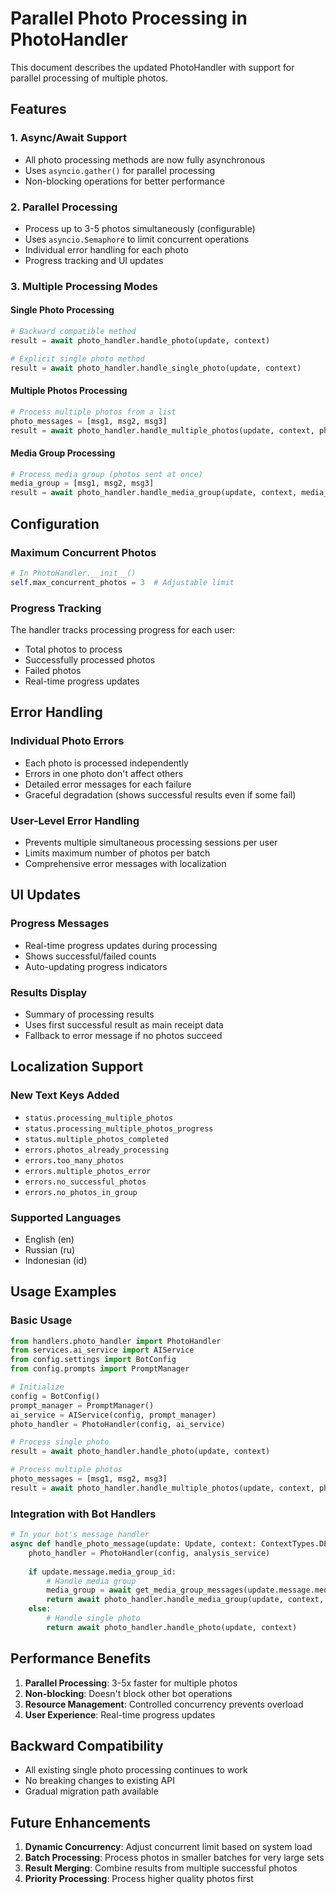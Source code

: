 # Parallel Photo Processing in PhotoHandler

This document describes the updated PhotoHandler with support for parallel processing of multiple photos.

## Features

### 1. Async/Await Support
- All photo processing methods are now fully asynchronous
- Uses `asyncio.gather()` for parallel processing
- Non-blocking operations for better performance

### 2. Parallel Processing
- Process up to 3-5 photos simultaneously (configurable)
- Uses `asyncio.Semaphore` to limit concurrent operations
- Individual error handling for each photo
- Progress tracking and UI updates

### 3. Multiple Processing Modes

#### Single Photo Processing
```python
# Backward compatible method
result = await photo_handler.handle_photo(update, context)

# Explicit single photo method
result = await photo_handler.handle_single_photo(update, context)
```

#### Multiple Photos Processing
```python
# Process multiple photos from a list
photo_messages = [msg1, msg2, msg3]
result = await photo_handler.handle_multiple_photos(update, context, photo_messages)
```

#### Media Group Processing
```python
# Process media group (photos sent at once)
media_group = [msg1, msg2, msg3]
result = await photo_handler.handle_media_group(update, context, media_group)
```

## Configuration

### Maximum Concurrent Photos
```python
# In PhotoHandler.__init__()
self.max_concurrent_photos = 3  # Adjustable limit
```

### Progress Tracking
The handler tracks processing progress for each user:
- Total photos to process
- Successfully processed photos
- Failed photos
- Real-time progress updates

## Error Handling

### Individual Photo Errors
- Each photo is processed independently
- Errors in one photo don't affect others
- Detailed error messages for each failure
- Graceful degradation (shows successful results even if some fail)

### User-Level Error Handling
- Prevents multiple simultaneous processing sessions per user
- Limits maximum number of photos per batch
- Comprehensive error messages with localization

## UI Updates

### Progress Messages
- Real-time progress updates during processing
- Shows successful/failed counts
- Auto-updating progress indicators

### Results Display
- Summary of processing results
- Uses first successful result as main receipt data
- Fallback to error message if no photos succeed

## Localization Support

### New Text Keys Added
- `status.processing_multiple_photos`
- `status.processing_multiple_photos_progress`
- `status.multiple_photos_completed`
- `errors.photos_already_processing`
- `errors.too_many_photos`
- `errors.multiple_photos_error`
- `errors.no_successful_photos`
- `errors.no_photos_in_group`

### Supported Languages
- English (en)
- Russian (ru)
- Indonesian (id)

## Usage Examples

### Basic Usage
```python
from handlers.photo_handler import PhotoHandler
from services.ai_service import AIService
from config.settings import BotConfig
from config.prompts import PromptManager

# Initialize
config = BotConfig()
prompt_manager = PromptManager()
ai_service = AIService(config, prompt_manager)
photo_handler = PhotoHandler(config, ai_service)

# Process single photo
result = await photo_handler.handle_photo(update, context)

# Process multiple photos
photo_messages = [msg1, msg2, msg3]
result = await photo_handler.handle_multiple_photos(update, context, photo_messages)
```

### Integration with Bot Handlers
```python
# In your bot's message handler
async def handle_photo_message(update: Update, context: ContextTypes.DEFAULT_TYPE):
    photo_handler = PhotoHandler(config, analysis_service)
    
    if update.message.media_group_id:
        # Handle media group
        media_group = await get_media_group_messages(update.message.media_group_id)
        return await photo_handler.handle_media_group(update, context, media_group)
    else:
        # Handle single photo
        return await photo_handler.handle_photo(update, context)
```

## Performance Benefits

1. **Parallel Processing**: 3-5x faster for multiple photos
2. **Non-blocking**: Doesn't block other bot operations
3. **Resource Management**: Controlled concurrency prevents overload
4. **User Experience**: Real-time progress updates

## Backward Compatibility

- All existing single photo processing continues to work
- No breaking changes to existing API
- Gradual migration path available

## Future Enhancements

1. **Dynamic Concurrency**: Adjust concurrent limit based on system load
2. **Batch Processing**: Process photos in smaller batches for very large sets
3. **Result Merging**: Combine results from multiple successful photos
4. **Priority Processing**: Process higher quality photos first
